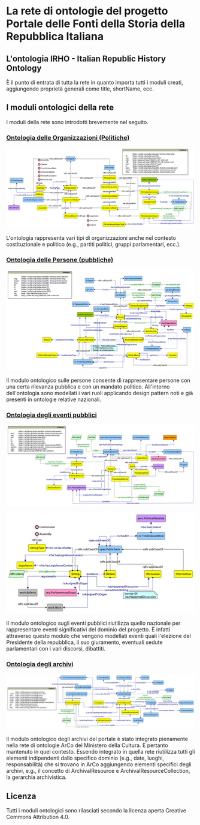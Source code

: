 # La rete di ontologie del progetto Portale delle Fonti della Storia della Repubblica Italiana

## L'ontologia IRHO - Italian Republic History Ontology

È il punto di entrata di tutta la rete in quanto importa tutti i moduli creati, aggiungendo proprietà generali come title, shortName, ecc.

## I moduli ontologici della rete
I moduli della rete sono introdotti brevemente nel seguito.

### [Ontologia delle Organizzazioni (Politiche)](https://w3id.org/italia/republic-history/onto/org)

![Rappresentazione grafica dell'ontologia sulle organizzazioni (politiche)](https://raw.githubusercontent.com/PortaleFontiRepubblica/assets/main/ontologies/org/Grafici/org.png)

L'ontologia rappresenta vari tipi di organizzazioni anche nel contesto costituzionale e politico (e.g., partiti politici, gruppi parlamentari, ecc.).

### [Ontologia delle Persone (pubbliche)](https://w3id.org/italia/republic-history/onto/person)

![Rappresentazione grafica dell'ontologia sulle persone](https://raw.githubusercontent.com/PortaleFontiRepubblica/assets/main/ontologies/person/Grafici/person.png)

Il modulo ontologico sulle persone consente di rappresentare persone con una certa rilevanza pubblica e con un mandato politico. All'interno dell'ontologia sono modellati i vari ruoli applicando design pattern noti e già presenti in ontologie relative nazionali.

### [Ontologia degli eventi pubblici](https://w3id.org/italia/republic-history/onto/event)
![Rappresentazione grafica dell'ontologia degli eventi](https://raw.githubusercontent.com/PortaleFontiRepubblica/assets/main/ontologies/event/Grafici/event.png)

![Rappresentazione grafica dell'ontologia degli eventi](https://raw.githubusercontent.com/PortaleFontiRepubblica/assets/main/ontologies/event/Grafici/sitting-debate-discussion/sitting-debate-discussion.png)

Il modulo ontologico sugli eventi pubblici riutilizza quello nazionale per rappresentare eventi significativi del dominio del progetto. È infatti attraverso questo modulo che vengono modellati eventi quali l'elezione del Presidente della repubblica, il suo giuramento, eventuali sedute parlamentari con i vari discorsi, dibattiti.

### [Ontologia degli archivi](https://w3id.org/arco/ontology/archive)
![Rappresentazione grafica dell'ontologia degli eventi](https://raw.githubusercontent.com/PortaleFontiRepubblica/assets/main/ontologies/archive/Grafici/archive.png)

Il modulo ontologico degli archivi del portale è stato integrato pienamente nella rete di ontologie ArCo del Ministero della Cultura. È pertanto mantenuto in quel contesto. Essendo integrato in quella rete riutilizza tutti gli elementi indipendenti dallo specifico dominio (e.g., date, luoghi, responsabilità) che si trovano in ArCo aggiungendo elementi specifici degli archivi, e.g., il concetto di ArchivalResource e ArchivalResourceCollection, la gerarchia archivistica.



## Licenza
Tutti i moduli ontologici sono rilasciati secondo la licenza aperta Creative Commons Attribution 4.0.
